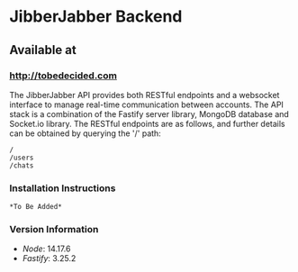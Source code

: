 # JibberJabber Backend

## Available at

### http://tobedecided.com

The JibberJabber API provides both RESTful endpoints and a websocket interface to manage real-time communication between accounts. The API stack is a combination of the Fastify server library, MongoDB database and Socket.io library. The RESTful endpoints are as follows, and further details can be obtained by querying the '/' path:

```http
/
/users
/chats
```

### Installation Instructions

```
*To Be Added*
```

### Version Information

- _Node_: 14.17.6
- _Fastify_: 3.25.2
